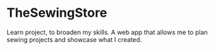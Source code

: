 # TheSewingStore
Learn project, to broaden my skills. A web app that allows me to plan sewing projects and showcase what I created.
